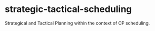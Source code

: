# strategic-tactical-scheduling
Strategical and Tactical Planning within the context of CP scheduling.
